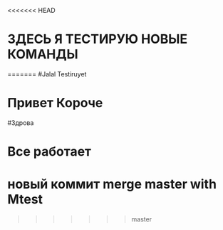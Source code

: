 <<<<<<< HEAD
#   ЗДЕСЬ Я ТЕСТИРУЮ НОВЫЕ КОМАНДЫ
=======
#Jalal Testiruyet
# Привет Короче
#Здрова
# Все работает
# новый коммит merge master with Mtest
>>>>>>> master
